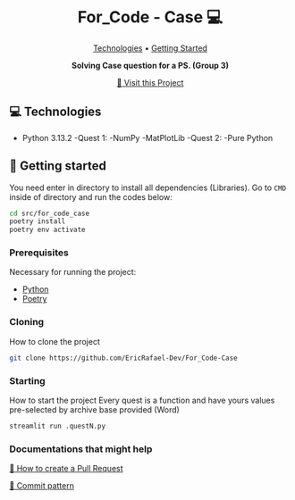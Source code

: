 <h1 align="center" style="font-weight: bold;">For_Code - Case 💻</h1>

<p align="center">
 <a href="#tech">Technologies</a> • 
 <a href="#started">Getting Started</a> 
</p>

<p align="center">
    <b>Solving Case question for a PS. (Group 3)</b>
</p>

<p align="center">
     <a href="https://dashboards-py.streamlit.app">📱 Visit this Project</a>
</p>


<h2 id="technologies">💻 Technologies</h2>

- Python 3.13.2
    -Quest 1:
        -NumPy
        -MatPlotLib
    -Quest 2:
        -Pure Python

<h2 id="started">🚀 Getting started</h2>

You need enter in directory to install all dependencies (Libraries). Go to ```CMD``` inside of directory and run the codes below:

```bash
cd src/for_code_case
poetry install
poetry env activate
```

<h3>Prerequisites</h3>

Necessary for running the project:

- [Python](https://python.org)
- [Poetry](https://python-poetry.org)

<h3>Cloning</h3>

How to clone the project

```bash
git clone https://github.com/EricRafael-Dev/For_Code-Case
```

<h3>Starting</h3>

How to start the project
Every quest is a function and have yours values pre-selected by archive base provided (Word)

```bash
streamlit run .questN.py
```

<h3>Documentations that might help</h3>

[📝 How to create a Pull Request](https://www.atlassian.com/br/git/tutorials/making-a-pull-request)

[💾 Commit pattern](https://gist.github.com/joshbuchea/6f47e86d2510bce28f8e7f42ae84c716)
